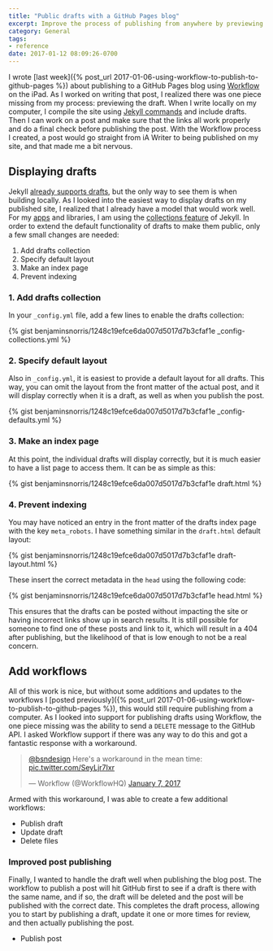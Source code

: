 ```yaml
---
title: "Public drafts with a GitHub Pages blog"
excerpt: Improve the process of publishing from anywhere by previewing drafts on your actual site
category: General
tags:
- reference
date: 2017-01-12 08:09:26-0700
---
```



I wrote [last week]({% post_url 2017-01-06-using-workflow-to-publish-to-github-pages %}) about publishing to a GitHub Pages blog using [Workflow](https://workflow.is) on the iPad. As I worked on writing that post, I realized there was one piece missing from my process: previewing the draft. When I write locally on my computer, I compile the site using [Jekyll commands](https://jekyllrb.com/docs/usage/) and include drafts. Then I can work on a post and make sure that the links all work properly and do a final check before publishing the post. With the Workflow process I created, a post would go straight from iA Writer to being published on my site, and that made me a bit nervous.

## Displaying drafts
Jekyll [already supports drafts](https://jekyllrb.com/docs/drafts/), but the only way to see them is when building locally. As I looked into the easiest way to display drafts on my published site, I realized that I already have a model that would work well. For my [apps](/apps/) and libraries, I am using the [collections feature](https://jekyllrb.com/docs/collections/) of Jekyll. In order to extend the default functionality of drafts to make them public, only a few small changes are needed:

1. Add drafts collection
2. Specify default layout
3. Make an index page
4. Prevent indexing

### 1. Add drafts collection
In your `_config.yml` file, add a few lines to enable the drafts collection:

{% gist benjaminsnorris/1248c19efce6da007d5017d7b3cfaf1e _config-collections.yml %}


### 2. Specify default layout
Also in `_config.yml`, it is easiest to provide a default layout for all drafts. This way, you can omit the layout from the front matter of the actual post, and it will display correctly when it is a draft, as well as when you publish the post.

{% gist benjaminsnorris/1248c19efce6da007d5017d7b3cfaf1e _config-defaults.yml %}


### 3. Make an index page
At this point, the individual drafts will display correctly, but it is much easier to have a list page to access them. It can be as simple as this:

{% gist benjaminsnorris/1248c19efce6da007d5017d7b3cfaf1e draft.html %}


### 4. Prevent indexing
You may have noticed an entry in the front matter of the drafts index page with the key `meta_robots`. I have something similar in the `draft.html` default layout:

{% gist benjaminsnorris/1248c19efce6da007d5017d7b3cfaf1e draft-layout.html %}

These insert the correct metadata in the `head` using the following code:

{% gist benjaminsnorris/1248c19efce6da007d5017d7b3cfaf1e head.html %}

This ensures that the drafts can be posted without impacting the site or having incorrect links show up in search results. It is still possible for someone to find one of these posts and link to it, which will result in a 404 after publishing, but the likelihood of that is low enough to not be a real concern.


## Add workflows
All of this work is nice, but without some additions and updates to the workflows I [posted previously]({% post_url 2017-01-06-using-workflow-to-publish-to-github-pages %}), this would still require publishing from a computer. As I looked into support for publishing drafts using Workflow, the one piece missing was the ability to send a `DELETE` message to the GitHub API. I asked Workflow support if there was any way to do this and got a fantastic response with a workaround.

<blockquote class="twitter-tweet" data-theme="dark"><p lang="en" dir="ltr"><a href="https://twitter.com/bsndesign">@bsndesign</a> Here&#39;s a workaround in the mean time: <a href="https://t.co/SeyLjr7Ixr">pic.twitter.com/SeyLjr7Ixr</a></p>&mdash; Workflow (@WorkflowHQ) <a href="https://twitter.com/WorkflowHQ/status/817639735183036416">January 7, 2017</a></blockquote> <script async src="//platform.twitter.com/widgets.js" charset="utf-8"></script>

Armed with this workaround, I was able to create a few additional workflows:

- Publish draft
- Update draft
- Delete files


### Improved post publishing
Finally, I wanted to handle the draft well when publishing the blog post. The workflow to publish a post will hit GitHub first to see if a draft is there with the same name, and if so, the draft will be deleted and the post will be published with the correct date. This completes the draft process, allowing you to start by publishing a draft, update it one or more times for review, and then actually publishing the post.

- Publish post
